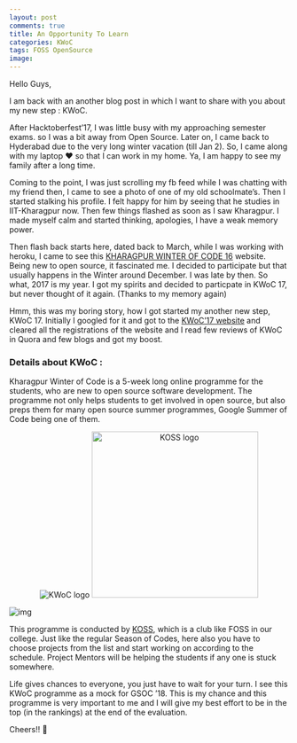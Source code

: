 ```yaml
---
layout: post
comments: true
title: An Opportunity To Learn
categories: KWoC
tags: FOSS OpenSource
image: 
---
```

Hello Guys,

I am back with an another blog post in which I want to share with you about my new step : KWoC.

After Hacktoberfest’17, I was little busy with my approaching semester exams. so I was a bit away from Open Source. Later on, I came back to Hyderabad due to the very long winter vacation (till Jan 2). So, I came along with my laptop ❤ so that I can work in my home. Ya, I am happy to see my family after a long time.

Coming to the point, I was just scrolling my fb feed while I was chatting with my friend then, I came to see a photo of one of my old schoolmate’s. Then I started stalking his profile. I felt happy for him by seeing that he studies in IIT-Kharagpur now. Then few things flashed as soon as I saw Kharagpur. I made myself calm and started thinking, apologies, I have a weak memory power.

Then flash back starts here, dated back to March, while I was working with heroku, I came to see this [KHARAGPUR WINTER OF CODE 16](http://kwoc.herokuapp.com/) website. Being new to open source, it fascinated me. I decided to participate but that usually happens in the Winter around December. I was late by then. So what, 2017 is my year. I got my spirits and decided to particpate in KWoC 17, but never thought of it again. (Thanks to my memory again)

Hmm, this was my boring story, how I got started my another new step, KWoC 17. Initially I googled for it and got to the [KWoC’17 website](https://kwoc.kossiitkgp.in/) and cleared all the registrations of the website and I read few reviews of KWoC in Quora and few blogs and got my boost.

### Details about KWoC :

Kharagpur Winter of Code is a 5-week long online programme for the students, who are new to open source software development. The programme not only helps students to get involved in open source, but also preps them for many open source summer programmes, Google Summer of Code being one of them.

<p align="center">
  <img title="KWoC logo" src="/blog/public/img/kwoc-intro1.png">
  <img title="KOSS logo" src="/blog/public/img/kwoc-intro2.png" width="300" height="300">
</p>

![img](/blog/public/img/kwoc0.png "Kharagpur Winter of Code 17")

This programme is conducted by [KOSS](https://kossiitkgp.in/), which is a club like FOSS in our college. Just like the regular Season of Codes, here also you have to choose projects from the list and start working on according to the schedule. Project Mentors will be helping the students if any one is stuck somewhere.

Life gives chances to everyone, you just have to wait for your turn. I see this KWoC programme as a mock for GSOC ’18. This is my chance and this programme is very important to me and I will give my best effort to be in the top (in the rankings) at the end of the evaluation.

Cheers!! 🙂
